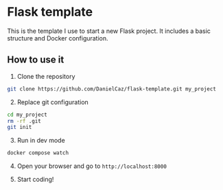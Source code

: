 # Flask template

This is the template I use to start a new Flask project. It includes a basic structure and Docker configuration.

## How to use it

1. Clone the repository

```bash
git clone https://github.com/DanielCaz/flask-template.git my_project
```

2. Replace git configuration

```bash
cd my_project
rm -rf .git
git init
```

3. Run in dev mode

```bash
docker compose watch
```

4. Open your browser and go to `http://localhost:8000`

5. Start coding!
